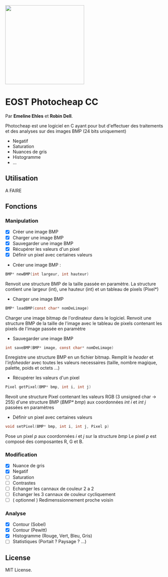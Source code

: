 <img src="https://raw.githubusercontent.com/Rodd8/Photocheap/master/src/logo.png" width="250">

# EOST Photocheap CC
Par __Emeline Ehles__ et __Robin Dell__.

Photocheap est une logiciel en C ayant pour but d'effectuer des traitements et des analyses sur des images BMP (24 bits uniquement)
- Negatif
- Saturation
- Nuances de gris
- Histogramme
- ...

## Utilisation

A FAIRE

## Fonctions
### Manipulation
- [x] Créer une image BMP
- [x] Charger une image BMP
- [x] Sauvegarder une image BMP
- [x] Récupérer les valeurs d'un pixel
- [x] Définir un pixel avec certaines valeurs

+ Créer une image BMP :
```C
BMP* newBMP(int largeur, int hauteur)
```
   Renvoit une structure BMP de la taille passée en paramètre.
   La structure contient une largeur (int), une hauteur (int) et un tableau de pixels (Pixel*)

+ Charger une image BMP
```C
BMP* loadBMP(const char* nomDeLimage)
```
   Charger une image bitmap de l'ordinateur dans le logiciel.
   Renvoit une structure BMP de la taille de l'image avec le tableau de pixels contenant les pixels de l'image passée en paramètre
  
+ Sauvegarder une image BMP
```C
int saveBMP(BMP* image, const char* nomDeLimage)
```
   Enregistre une structure BMP en un fichier bitmap.
   Remplit le _header_ et l'_infoheader_ avec toutes les valeurs necessaires (taille, nombre magique, palette, poids et octets ...)
   
+ Récupérer les valeurs d'un pixel
```C
Pixel getPixel(BMP* bmp, int i, int j)
```
   Revoit une structure Pixel contenant les valeurs RGB (3 unsigned char -> 255) d'une structure BMP (_BMP* bmp_) aux coordonnées _int i_ et _int j_ passées en paramètres
   
+ Définir un pixel avec certaines valeurs
```C
void setPixel(BMP* bmp, int i, int j, Pixel p)
```
   Pose un pixel _p_ aux coordonnées _i_ et _j_ sur la structure _bmp_
   Le pixel _p_ est composé des composantes R, G et B.
   
### Modification
- [x] Nuance de gris
- [x] Negatif
- [ ] Saturation
- [ ] Contrastes
- [ ] Echanger les cannaux de couleur 2 a 2
- [ ] Echanger les 3 cannaux de couleur cycliquement
- [ ] \( optionnel ) Redimenssionnement proche voisin

### Analyse
- [x] Contour \(Sobel)
- [x] Contour \(Pewitt)
- [x] Histogramme \(Rouge, Vert, Bleu, Gris)
- [ ] Statistiques \(Portait ? Paysage ? ...)

## License

MIT License.
